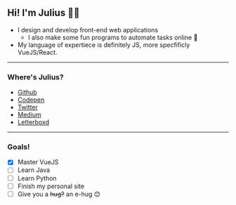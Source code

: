 ## Hi! I'm Julius 🏄🏿

* I design and develop front-end web applications
  * I also make some fun programs to automate tasks online 🥰
* My language of expertiece is definitely JS, more specfificly VueJS/React. 
--- 
### Where's Julius?
 * [Github](https://github.com/california)
 * [Codepen](https://codepen.io/california)
 * [Twitter](https://twitter.com/tacy)
 * [Medium](https://medium.com/@unsettling)
 * [Letterboxd](https://letterboxd.com/1111/)
 
---
### Goals!
- [x] Master VueJS
- [ ] Learn Java
- [ ] Learn Python
- [ ] Finish my personal site
- [ ] Give you a ~~hug?~~ an e-hug 😊
